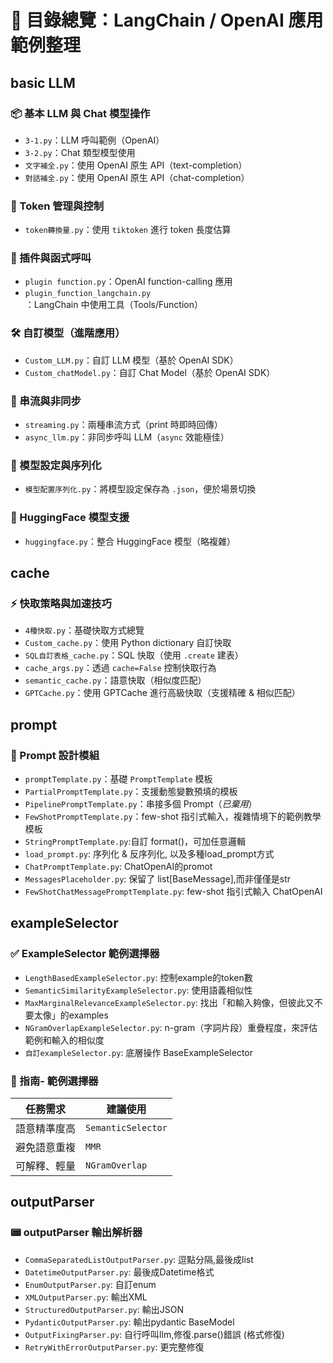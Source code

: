 # 📘 目錄總覽：LangChain / OpenAI 應用範例整理

## basic LLM
### 📦 基本 LLM 與 Chat 模型操作
- `3-1.py`：LLM 呼叫範例（OpenAI）
- `3-2.py`：Chat 類型模型使用
- `文字補全.py`：使用 OpenAI 原生 API（text-completion）
- `對話補全.py`：使用 OpenAI 原生 API（chat-completion）

### 🧠 Token 管理與控制
- `token轉換量.py`：使用 `tiktoken` 進行 token 長度估算

### 🔌 插件與函式呼叫
- `plugin function.py`：OpenAI function-calling 應用
- `plugin_function_langchain.py`：LangChain 中使用工具（Tools/Function）

### 🛠 自訂模型（進階應用）
- `Custom_LLM.py`：自訂 LLM 模型（基於 OpenAI SDK）
- `Custom_chatModel.py`：自訂 Chat Model（基於 OpenAI SDK）

### 🌊 串流與非同步
- `streaming.py`：兩種串流方式（print 時即時回傳）
- `async_llm.py`：非同步呼叫 LLM（`async` 效能極佳）

### 🔧 模型設定與序列化
- `模型配置序列化.py`：將模型設定保存為 `.json`，便於場景切換

### 🤗 HuggingFace 模型支援
- `huggingface.py`：整合 HuggingFace 模型（略複雜）

## cache
### ⚡ 快取策略與加速技巧
- `4種快取.py`：基礎快取方式總覽
- `Custom_cache.py`：使用 Python dictionary 自訂快取
- `SQL自訂表格_cache.py`：SQL 快取（使用 `.create` 建表）
- `cache_args.py`：透過 `cache=False` 控制快取行為
- `semantic_cache.py`：語意快取（相似度匹配）
- `GPTCache.py`：使用 GPTCache 進行高級快取（支援精確 & 相似匹配）


## prompt
### 🧩 Prompt 設計模組
- `promptTemplate.py`：基礎 `PromptTemplate` 模板
- `PartialPromptTemplate.py`：支援動態變數預填的模板
- `PipelinePromptTemplate.py`：串接多個 Prompt（*已棄用*）
- `FewShotPromptTemplate.py`：few-shot 指引式輸入，複雜情境下的範例教學模板
- `StringPromptTemplate.py`:自訂 format()，可加任意邏輯
- `load_prompt.py`: 序列化 & 反序列化, 以及多種load_prompt方式
- `ChatPromptTemplate.py`: ChatOpenAI的promot
- `MessagesPlaceholder.py`: 保留了 list[BaseMessage],而非僅僅是str
- `FewShotChatMessagePromptTemplate.py`: few-shot 指引式輸入 ChatOpenAI


## exampleSelector
### ✅ ExampleSelector 範例選擇器
- `LengthBasedExampleSelector.py`: 控制example的token數
- `SemanticSimilarityExampleSelector.py`: 使用語義相似性
- `MaxMarginalRelevanceExampleSelector.py`: 找出「和輸入夠像，但彼此又不要太像」的examples
- `NGramOverlapExampleSelector.py`:  n-gram（字詞片段）重疊程度，來評估範例和輸入的相似度
- `自訂exampleSelector.py`: 底層操作 BaseExampleSelector

### 🧭 指南- 範例選擇器

| 任務需求         | 建議使用 |
|------------------|-----------|
| 語意精準度高     | `SemanticSelector` |
| 避免語意重複     | `MMR`              |
| 可解釋、輕量     | `NGramOverlap`     |

## outputParser
### 📟 outputParser 輸出解析器
- `CommaSeparatedListOutputParser.py`: 逗點分隔,最後成list
- `DatetimeOutputParser.py`: 最後成Datetime格式
- `EnumOutputParser.py`: 自訂enum
- `XMLOutputParser.py`: 輸出XML
- `StructuredOutputParser.py`: 輸出JSON
- `PydanticOutputParser.py`: 輸出pydantic BaseModel
- `OutputFixingParser.py`: 自行呼叫llm,修復.parse()錯誤 (格式修復)
- `RetryWithErrorOutputParser.py`: 更完整修復